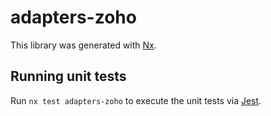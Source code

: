 # adapters-zoho

This library was generated with [Nx](https://nx.dev).

## Running unit tests

Run `nx test adapters-zoho` to execute the unit tests via [Jest](https://jestjs.io).

